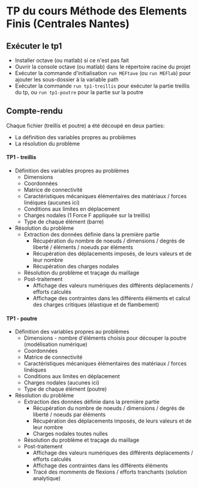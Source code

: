 # TP du cours Méthode des Elements Finis (Centrales Nantes)
## Exécuter le tp1
- Installer octave (ou matlab) si ce n'est pas fait
- Ouvrir la console octave (ou matlab) dans le répertoire racine du projet
- Exécuter la commande d'initialisation `run MEFtave` (ou `run MEFlab`) pour ajouter les sous-dossier à la variable path
- Exécuter la commande `run tp1-treillis` pour exécuter la partie treillis du tp, ou `run tp1-poutre` pour la partie sur la poutre

## Compte-rendu
Chaque fichier (treillis et poutre) a été découpé en deux parties:
- La définition des variables propres au problèmes
- La résolution du problème
#### TP1 - treillis
- Définition des variables propres au problèmes
    - Dimensions
    - Coordonnées
    - Matrice de connectivité
    - Caractéristiques mécaniques élémentaires des matériaux / forces linéiques (aucunes ici)
    - Conditions aux limites en déplacement
    - Charges nodales (1 Force F appliquée sur la treillis)
    - Type de chaque élément (barre)
- Résolution du problème
    - Extraction des données définie dans la première partie
        - Récupération du nombre de noeuds / dimensions / degrés de liberté / éléments / noeuds par éléments
        - Récupération des déplacements imposés, de leurs valeurs et de leur nombre
        - Récupération des charges nodales
    - Résolution du problème et traçage du maillage
    - Post-traitement
        - Affichage des valeurs numériques des différents déplacements / efforts calculés
        - Affichage des contraintes dans les différents éléments et calcul des charges critiques (élastique et de flambement)

#### TP1 - poutre
- Définition des variables propres au problèmes
    - Dimensions - nombre d'éléments choisis pour découper la poutre (modélisation numérique)
    - Coordonnées
    - Matrice de connectivité
    - Caractéristiques mécaniques élémentaires des matériaux / forces linéiques
    - Conditions aux limites en déplacement
    - Charges nodales (aucunes ici)
    - Type de chaque élément (poutre)
- Résolution du problème
    - Extraction des données définie dans la première partie
        - Récupération du nombre de noeuds / dimensions / degrés de liberté / noeuds par éléments
        - Récupération des déplacements imposés, de leurs valeurs et de leur nombre
        - Charges nodales toutes nulles
    - Résolution du problème et traçage du maillage
    - Post-traitement
        - Affichage des valeurs numériques des différents déplacements / efforts calculés
        - Affichage des contraintes dans les différents éléments
        - Tracé des momments de flexions / efforts tranchants (solution analytique)